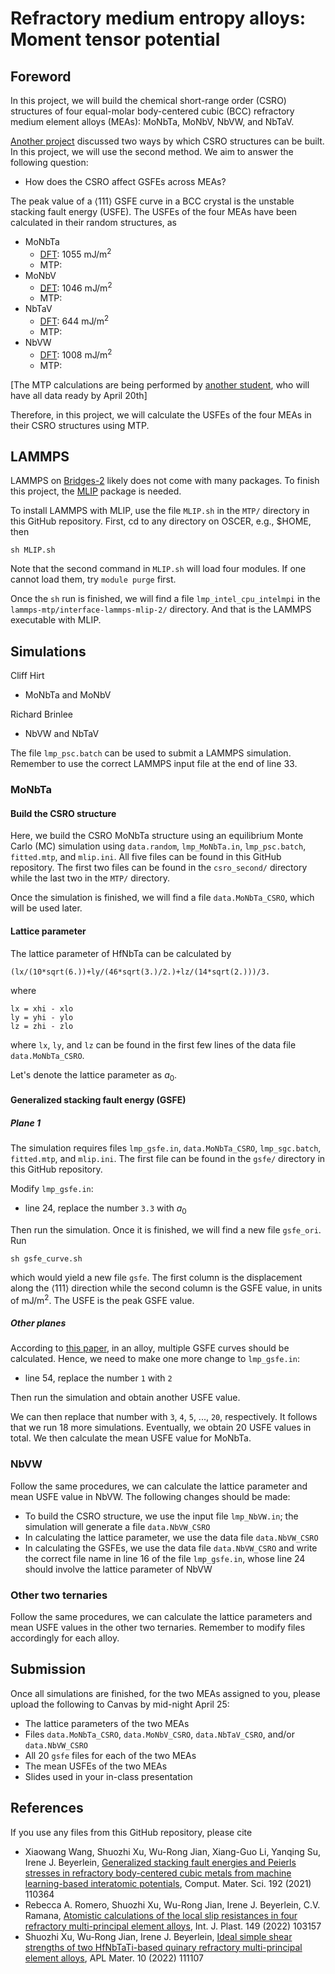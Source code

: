 # Refractory medium entropy alloys: Moment tensor potential

## Foreword

In this project, we will build the chemical short-range order (CSRO) structures of four equal-molar body-centered cubic (BCC) refractory medium element alloys (MEAs): MoNbTa, MoNbV, NbVW, and NbTaV.

[Another project](https://github.com/shuozhixu/CMS_2025) discussed two ways by which CSRO structures can be built. In this project, we will use the second method. We aim to answer the following question:

- How does the CSRO affect GSFEs across MEAs?

The peak value of a $\left<111\right>$ GSFE curve in a BCC crystal is the unstable stacking fault energy (USFE). The USFEs of the four MEAs have been calculated in their random structures, as

- MoNbTa
	- [DFT](https://doi.org/10.3390/modelling5010019): 1055 mJ/m<sup>2</sup>
	- MTP: 
- MoNbV
	- [DFT](https://doi.org/10.1063/5.0157728): 1046 mJ/m<sup>2</sup>
	- MTP: 
- NbTaV
	- [DFT](https://doi.org/10.1016/j.commatsci.2024.112886): 644 mJ/m<sup>2</sup>
	- MTP:
- NbVW
	- [DFT](https://doi.org/10.1063/5.0157728): 1008 mJ/m<sup>2</sup>
	- MTP:

[The MTP calculations are being performed by [another student](https://github.com/shuozhixu/USFE_2025), who will have all data ready by April 20th]

Therefore, in this project, we will calculate the USFEs of the four MEAs in their CSRO structures using MTP.

## LAMMPS

LAMMPS on [Bridges-2](https://www.psc.edu/resources/bridges-2/user-guide/) likely does not come with many packages. To finish this project, the [MLIP](https://mlip.skoltech.ru) package is needed.

To install LAMMPS with MLIP, use the file `MLIP.sh` in the `MTP/` directory in this GitHub repository. First, cd to any directory on OSCER, e.g., \$HOME, then

	sh MLIP.sh

Note that the second command in `MLIP.sh` will load four modules. If one cannot load them, try `module purge` first.

Once the `sh` run is finished, we will find a file `lmp_intel_cpu_intelmpi` in the `lammps-mtp/interface-lammps-mlip-2/` directory. And that is the LAMMPS executable with MLIP.

## Simulations

Cliff Hirt

- MoNbTa and MoNbV

Richard Brinlee

- NbVW and NbTaV

The file `lmp_psc.batch` can be used to submit a LAMMPS simulation. Remember to use the correct LAMMPS input file at the end of line 33.

### MoNbTa

#### Build the CSRO structure

Here, we build the CSRO MoNbTa structure using an equilibrium Monte Carlo (MC) simulation using `data.random`, `lmp_MoNbTa.in`, `lmp_psc.batch`, `fitted.mtp`, and `mlip.ini`. All five files can be found in this GitHub repository. The first two files can be found in the `csro_second/` directory while the last two in the `MTP/` directory.

Once the simulation is finished, we will find a file `data.MoNbTa_CSRO`, which will be used later.

#### Lattice parameter

The lattice parameter of HfNbTa can be calculated by

	(lx/(10*sqrt(6.))+ly/(46*sqrt(3.)/2.)+lz/(14*sqrt(2.)))/3.
	
where

	lx = xhi - xlo
	ly = yhi - ylo
	lz = zhi - zlo

where `lx`, `ly`, and `lz` can be found in the first few lines of the data file `data.MoNbTa_CSRO`.

Let's denote the lattice parameter as $a_0$.

#### Generalized stacking fault energy (GSFE)

##### Plane 1

The simulation requires files 
`lmp_gsfe.in`, `data.MoNbTa_CSRO`, `lmp_sgc.batch`, `fitted.mtp`, and `mlip.ini`. The first file can be found in the `gsfe/` directory in this GitHub repository.

Modify `lmp_gsfe.in`:

- line 24, replace the number `3.3` with $a_0$

Then run the simulation. Once it is finished, we will find a new file `gsfe_ori`. Run

	sh gsfe_curve.sh

which would yield a new file `gsfe`. The first column is the displacement along the $\left<111\right>$ direction while the second column is the GSFE value, in units of mJ/m<sup>2</sup>. The USFE is the peak GSFE value.

##### Other planes

According to [this paper](http://dx.doi.org/10.1016/j.intermet.2020.106844), in an alloy, multiple GSFE curves should be calculated. Hence, we need to make one more change to `lmp_gsfe.in`:

- line 54, replace the number `1` with `2`

Then run the simulation and obtain another USFE value.

We can then replace that number with `3`, `4`, `5`, ..., `20`, respectively. It follows that we run 18 more simulations. Eventually, we obtain 20 USFE values in total. We then calculate the mean USFE value for MoNbTa.

### NbVW

Follow the same procedures, we can calculate the lattice parameter and mean USFE value in NbVW. The following changes should be made:

- To build the CSRO structure, we use the input file `lmp_NbVW.in`; the simulation will generate a file `data.NbVW_CSRO`
- In calculating the lattice parameter, we use the data file `data.NbVW_CSRO`
- In calculating the GSFEs, we use the data file `data.NbVW_CSRO` and write the correct file name in line 16 of the file `lmp_gsfe.in`, whose line 24 should involve the lattice parameter of NbVW

### Other two ternaries

Follow the same procedures, we can calculate the lattice parameters and mean USFE values in the other two ternaries. Remember to modify files accordingly for each alloy.

## Submission

Once all simulations are finished, for the two MEAs assigned to you, please upload the following to Canvas by mid-night April 25:

- The lattice parameters of the two MEAs
- Files `data.MoNbTa_CSRO`, `data.MoNbV_CSRO`, `data.NbTaV_CSRO`, and/or `data.NbVW_CSRO`
- All 20 `gsfe` files for each of the two MEAs
- The mean USFEs of the two MEAs
- Slides used in your in-class presentation

## References

If you use any files from this GitHub repository, please cite

- Xiaowang Wang, Shuozhi Xu, Wu-Rong Jian, Xiang-Guo Li, Yanqing Su, Irene J. Beyerlein, [Generalized stacking fault energies and Peierls stresses in refractory body-centered cubic metals from machine learning-based interatomic potentials](http://dx.doi.org/10.1016/j.commatsci.2021.110364), Comput. Mater. Sci. 192 (2021) 110364
- Rebecca A. Romero, Shuozhi Xu, Wu-Rong Jian, Irene J. Beyerlein, C.V. Ramana, [Atomistic calculations of the local slip resistances in four refractory multi-principal element alloys](http://dx.doi.org/10.1016/j.ijplas.2021.103157), Int. J. Plast. 149 (2022) 103157
- Shuozhi Xu, Wu-Rong Jian, Irene J. Beyerlein, [Ideal simple shear strengths of two HfNbTaTi-based quinary refractory multi-principal element alloys](http://dx.doi.org/10.1063/5.0116898), APL Mater. 10 (2022) 111107